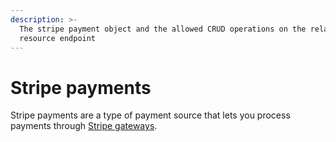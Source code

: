 ```yaml
---
description: >-
  The stripe payment object and the allowed CRUD operations on the related
  resource endpoint
---
```


# Stripe payments

Stripe payments are a type of payment source that lets you process payments through [Stripe gateways](../stripe\_gateways/).
